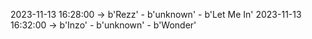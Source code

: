 2023-11-13 16:28:00 -> b'Rezz' - b'unknown' - b'Let Me In'
2023-11-13 16:32:00 -> b'Inzo' - b'unknown' - b'Wonder'
